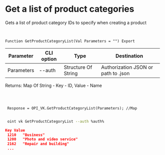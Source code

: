 ﻿---
sidebar_position: 1
---

# Get a list of product categories
 Gets a list of product category IDs to specify when creating a product


<br/>


`Function GetProductCategoryList(Val Parameters = "") Export`

 | Parameter | CLI option | Type | Destination |
 |-|-|-|-|
 | Parameters | --auth | Structure Of String | Authorization JSON or path to .json |

 
 Returns: Map Of String - Key - ID, Value - Name

<br/>




```bsl title="Code example"
 
 Response = OPI_VK.GetProductCategoryList(Parameters); //Map
```
	


```sh title="CLI command example"
 
 oint vk GetProductCategoryList --auth %auth%

```

```json title="Result"
Key Value
 1210	"Business"
 1200	"Photo and video service"
 2162	"Repair and building"
 ...
```
